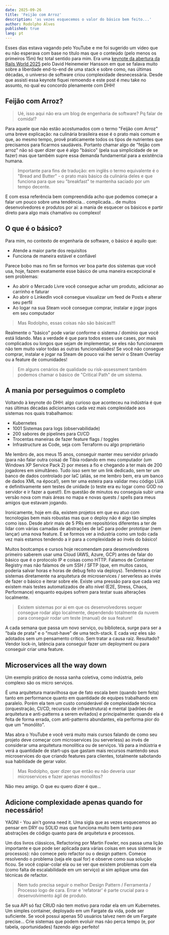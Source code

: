 ```yaml
---
date: 2025-09-26
title: 'Feijão com Arroz'
description: 'as vezes esquecemos o valor do básico bem feito...'
author: Rodolpho Alves
published: true
lang: pt
---
```


Esses dias estava vagando pelo YouTube e me foi sugerido um vídeo que eu não esperava com base no título mas que o conteúdo (pelo menos os primeiros 15m) fez total sentido para mim. Era uma [keynote da abertura da Rails World 2025](https://youtu.be/gcwzWzC7gUA?si=KVKwsHroxcvSSdbC) pelo David Heinemeier Hansson em que se falava muito sobre a liberdade end-to-end de uma stack e sobre como, nas últimas décadas, o universo de software criou complexidade desnecessária. Desde que assisti essa keynote fiquei remoendo e este post é meu take no assunto, no qual eu concordo plenamente com DHH!

## Feijão com Arroz?

> Ué, isso aqui não era um blog de engenharia de software? Pq falar de comida!?

Para aquele que não estão acostumados com o termo "Feijão com Arroz" uma breve explicação: na culinária brasileira esse é o prato mais comum e que, ao mesmo tempo, provê praticamente todos os tipos de nutrientes que precisamos para ficarmos saudáveis. Portanto chamar algo de "feijão com arroz" não só quer dizer que é algo "básico" (pela sua simplicidade de se fazer) mas que também supre essa demanda fundamental para a existência humana.

> Importante para fins de tradução: em inglês o termo equivalente é o "Bread and Butter" - o prato mais básico da culinária deles e que funciona para que seu "breakfast" te mantenha saciado por um tempo decente.

E com essa referência bem compreendida acho que podemos começar a falar um pouco sobre uma tendência... complicada... de muitos desenvolvedores e produtos por ai: a mania de esquecer os básicos e partir direto para algo mais chamativo ou complexo!

## O que é o básico?

Para mim, no contexto de engenharia de software, o básico é aquilo que:

- Atende a maior parte dos requisitos
- Funciona de maneira estável e confiável

Parece bobo mas no fim se formos ver boa parte dos sistemas que você usa, hoje, fazem exatamente esse básico de uma maneira excepcional e sem problemas:

- Ao abrir o Mercado Livre você consegue achar um produto, adicionar ao carrinho e faturar
- Ao abrir o LinkedIn você consegue visualizar um feed de Posts e alterar seu perfil
- Ao logar na sua Steam você consegue comprar, instalar e jogar jogos em seu computador

> Mas Rodolpho, essas coisas não são básicas!!!

Realmente o "básico" pode variar conforme o sistema / domínio que você está lidando. Mas a verdade é que para todos esses use cases, por mais complicados ou longos que sejam de implementar, se eles não funcionarem não tem muito valor todas as outras funcionalidades! Se você não consegue comprar, instalar e jogar na Steam de pouco vai lhe servir o Steam Overlay ou a feature de comunidades!

> Em alguns cenários de qualidade ou risk-assessment também podemos chamar o básico de "Critical Path" de um sistema.

## A mania por perseguimos o completo

Voltando à keynote do DHH: algo curioso que aconteceu na indústria é que nas últimas décadas adicionamos cada vez mais complexidade aos sistemas nos quais trabalhamos:

- Kubernetes
- 1001 Sistemas para logs (observabilidade)
- 200 sabores de pipelines para CI/CD
- Trocentas maneiras de fazer feature flags / toggles
- Infrastructure as Code, seja com Terraform ou algo proprietário

Me lembro de, aos meus 15 anos, conseguir manter meu servidor privado (para não falar outra coisa) de Tibia rodando em meu computador (um Windows XP Service Pack 2) por meses a fio e chegando a ter mais de 200 jogadores em simultâneo. Tudo isso sem ter um link dedicado, sem ter um banco de dados controlado por IaC (aliás, se me lembro bem, era um banco de dados XML na época!), sem ter uma esteira para validar meu código LUA e definitivamente sem testes de unidade (o teste era eu logar como GOD no servidor e ir fazer a quest!). Em questão de minutos eu conseguia subir uma versão nova com mais áreas no mapa e novas quests / spells para meus amigos que estavam jogando.

Ironicamente, hoje em dia, existem projetos em que eu atuo com tecnologias bem mais robustas mas que o deploy não é algo tão simples como isso. Desde abrir mais de 5 PRs em repositórios diferentes a ter de lidar com várias camadas de abstrações de IaC para poder prototipar (nem lançar) uma nova feature. E se formos ver a industria como um todo cada vez mais estamos tendendo a ir para a complexidade ao invés do básico!

Muitos bootcamps e cursos hoje recomendam para desenvolvedores primeiro saberem usar uma Cloud (AWS, Azure, GCP) antes de falar do básico que é o protocolo IP e coisas como HTTP. Falamos de Container Registry mas não falamos de um SSH / SFTP (que, em muitos casos, poderia salvar horas e horas de debug feito via deploys). Tendemos a criar sistemas diretamente na arquitetura de microservices / serverless ao invés de fazer o básico e iterar sobre ele. Existe uma pressão para que cada vez existem mais testes automatizados de alto nível (E2E, Stress, Chaos, Performance) enquanto equipes sofrem para testar suas alterações localmente.

> Existem sistemas por ai em que os desenvolvedores sequer consegue rodar algo localmente, dependendo totalmente da nuvem para conseguir rodar um teste (manual) de sua feature!

A cada semana que passa um novo serviço, ou biblioteca, surge para ser a "bala de prata" e o "must-have" de uma tech-stack. E cada vez eles são adotados sem um pensamento crítico. Sem tratar a causa raiz. Resultado? Vendor lock-in, latência para conseguir fazer um deployment ou para conseguir criar uma feature.

## Microservices all the way down

Um exemplo prático de nossa sanha coletiva, como indústria, pelo complexo são os micro serviços.

É uma arquitetura maravilhosa que de fato escala bem (quando bem feita) tanto em performance quanto em quantidade de equipes trabalhando em paralelo. Porém ela tem um custo considerável de complexidade técnica (orquestração, CI/CD, recursos de infraestrutura) e mental (padrões de arquitetura e anti-patterns a serem evitados) e principalmente: quando ela é feita de forma errada, com anti-patterns abundantes, ela performa pior do que um "monólito".

Mas abra o YouTube e você verá muito mais cursos falando de como seu projeto deve começar com microservices (ou serverless) ao invés de considerar uma arquitetura monolítica ou de serviços. Vá para a indústria e verá a quantidade de start-ups que gastam mais recursos mantendo seus microservices do que criando features para clientes, totalmente sabotando sua habilidade de gerar valor.

> Mas Rodolpho, quer dizer que então eu não deveria usar microservices e fazer apenas monolítos?

Não meu amigo. O que eu quero dizer é que...

## Adicione complexidade apenas quando for necessário!

YAGNI - You ain't gonna need it. Uma sigla que as vezes esquecemos ao pensar em DRY ou SOLID mas que funciona muito bem tanto para abstrações de código quanto para de arquitetura e processos.

Um dos livros clássicos, Refactoring por Martin Fowler, nos passa uma lição importante e que pode ser aplicada para várias coisas em seus sistemas (e processos): não comece pelo refactor ou o design pattern. Comece resolvendo o problema (seja ele qual for) e observe como sua solução ficou. Se você copiar-colar ela ou se ver que existem problemas com ela (como falta de escalabilidade em um serviço) ai sim aplique uma das técnicas de refactor.

> Nem tudo precisa seguir o melhor Design Pattern / Ferramenta / Processo logo de cara. Errar e 'refatorar' é parte crucial para o desenvolvimento ágil de produto.

Se sua API só faz CRUD não tem motivo para rodar ela em um Kubernetes. Um simples container, deployado em um Fargate da vida, pode ser suficiente. Se você possui apenas 50 usuários talvez nem de um Fargate precise... Crie sistemas que podem evoluir mas não perca tempo (e, por tabela, oportunidades) fazendo algo perfeito!
